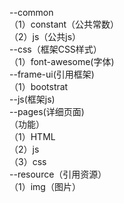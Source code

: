 --common  
 （1）constant（公共常数）  
 （2）js（公共js）  
--css（框架CSS样式）  
 （1）font-awesome(字体)  
--frame-ui(引用框架)  
 （1）bootstrat  
--js(框架js)  
--pages(详细页面)  
 （功能）  
    （1）HTML  
    （2）js  
    （3）css  
--resource（引用资源）  
 （1）img（图片）  
